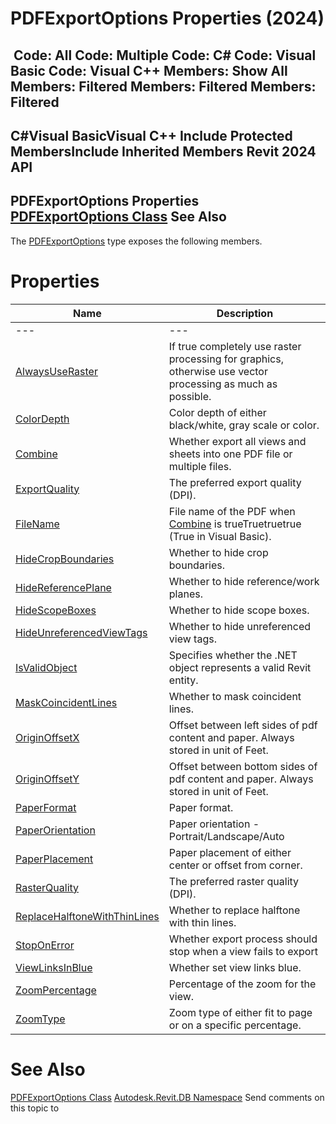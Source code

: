 # PDFExportOptions Properties (2024)

﻿
 Code: All Code: Multiple Code: C# Code: Visual Basic Code: Visual C++  Members: Show All Members: Filtered Members: Filtered Members: Filtered   
---  
C#Visual BasicVisual C++
Include Protected MembersInclude Inherited Members
Revit 2024 API  
---  
PDFExportOptions Properties  
[PDFExportOptions Class](e4236fc8-f8e7-fc74-1b81-9e3a4d9e966b.md "PDFExportOptions Class") See Also  
---  
The [PDFExportOptions](e4236fc8-f8e7-fc74-1b81-9e3a4d9e966b.md "PDFExportOptions Class") type exposes the following members.
# Properties
| Name | Description |
| --- | --- |
| --- | --- | --- |
| [AlwaysUseRaster](57082915-eb49-d59d-8aa0-f16e7e8a95e0.md "AlwaysUseRaster Property") | If true completely use raster processing for graphics, otherwise use vector processing as much as possible. |
| [ColorDepth](a27be705-d2a1-fe02-3d25-f42e37ac9d3e.md "ColorDepth Property") | Color depth of either black/white, gray scale or color. |
| [Combine](65f97585-8c92-b52e-93dd-8a6b4bfc5a1a.md "Combine Property") | Whether export all views and sheets into one PDF file or multiple files. |
| [ExportQuality](2ee4b042-4df2-1c59-9429-1ed3bf829e82.md "ExportQuality Property") | The preferred export quality (DPI). |
| [FileName](26f04248-487f-bb5a-d04a-95c7b63a4394.md "FileName Property") | File name of the PDF when [Combine](65f97585-8c92-b52e-93dd-8a6b4bfc5a1a.md "Combine Property") is trueTruetruetrue (True in Visual Basic). |
| [HideCropBoundaries](60fae919-9378-d895-8248-306c46675e23.md "HideCropBoundaries Property") | Whether to hide crop boundaries. |
| [HideReferencePlane](2eb29b33-3aa0-a747-dc9f-934054113f80.md "HideReferencePlane Property") | Whether to hide reference/work planes. |
| [HideScopeBoxes](c78e7b44-2c66-838f-9b89-0f8c919f4ecf.md "HideScopeBoxes Property") | Whether to hide scope boxes. |
| [HideUnreferencedViewTags](ccdf2c36-37ca-4512-bd05-81c5a01c0361.md "HideUnreferencedViewTags Property") | Whether to hide unreferenced view tags. |
| [IsValidObject](acac437f-85e1-4d1f-7df0-58997886550c.md "IsValidObject Property") | Specifies whether the .NET object represents a valid Revit entity. |
| [MaskCoincidentLines](156b076a-a811-51d9-686a-5bf879c2ff89.md "MaskCoincidentLines Property") | Whether to mask coincident lines. |
| [OriginOffsetX](07ba4e7e-c834-a34b-9017-9d868f201524.md "OriginOffsetX Property") | Offset between left sides of pdf content and paper. Always stored in unit of Feet. |
| [OriginOffsetY](cf7c0249-4590-8b34-a11e-fb55aa3c2498.md "OriginOffsetY Property") | Offset between bottom sides of pdf content and paper. Always stored in unit of Feet. |
| [PaperFormat](76b7ab91-364a-aa06-9dbb-89fee0527665.md "PaperFormat Property") | Paper format. |
| [PaperOrientation](3ccb2457-63ec-c918-abfa-94662ce6650f.md "PaperOrientation Property") | Paper orientation - Portrait/Landscape/Auto |
| [PaperPlacement](dc751e92-5a01-49c4-6287-6a7c0ef6490a.md "PaperPlacement Property") | Paper placement of either center or offset from corner. |
| [RasterQuality](e5b82a4c-4585-dc83-74d3-ce544d66c1fb.md "RasterQuality Property") | The preferred raster quality (DPI). |
| [ReplaceHalftoneWithThinLines](c45f8d1f-d494-2218-24c4-8ffdb81ec72b.md "ReplaceHalftoneWithThinLines Property") | Whether to replace halftone with thin lines. |
| [StopOnError](97abfd1a-d0bf-b42a-5d08-784da32a062b.md "StopOnError Property") | Whether export process should stop when a view fails to export |
| [ViewLinksInBlue](a97c492c-3cc6-8d4c-15c6-6391dd514e1a.md "ViewLinksInBlue Property") | Whether set view links blue. |
| [ZoomPercentage](1e41aa52-cb4a-811e-d750-5d7a6f500299.md "ZoomPercentage Property") | Percentage of the zoom for the view. |
| [ZoomType](4ed01f69-6d62-03fb-575f-86d90ceab522.md "ZoomType Property") | Zoom type of either fit to page or on a specific percentage. |

# See Also
[PDFExportOptions Class](e4236fc8-f8e7-fc74-1b81-9e3a4d9e966b.md "PDFExportOptions Class")
[Autodesk.Revit.DB Namespace](87546ba7-461b-c646-cbb1-2cb8f5bff8b2.md "Autodesk.Revit.DB Namespace")
Send comments on this topic to 